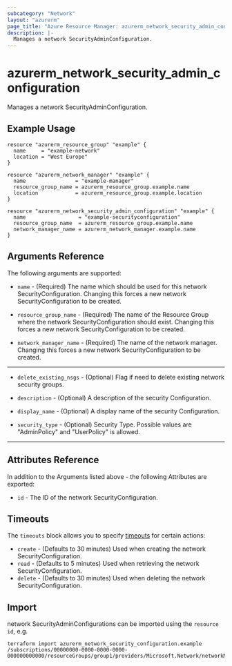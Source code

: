 ```yaml
---
subcategory: "Network"
layout: "azurerm"
page_title: "Azure Resource Manager: azurerm_network_security_admin_configuration"
description: |-
  Manages a network SecurityAdminConfiguration.
---
```


# azurerm_network_security_admin_configuration

Manages a network SecurityAdminConfiguration.

## Example Usage

```hcl
resource "azurerm_resource_group" "example" {
  name     = "example-network"
  location = "West Europe"
}

resource "azurerm_network_manager" "example" {
  name                = "example-manager"
  resource_group_name = azurerm_resource_group.example.name
  location            = azurerm_resource_group.example.location
}

resource "azurerm_network_security_admin_configuration" "example" {
  name                 = "example-securityconfiguration"
  resource_group_name  = azurerm_resource_group.example.name
  network_manager_name = azurerm_network_manager.example.name
}
```

## Arguments Reference

The following arguments are supported:

* `name` - (Required) The name which should be used for this network SecurityConfiguration. Changing this forces a new network SecurityConfiguration to be created.

* `resource_group_name` - (Required) The name of the Resource Group where the network SecurityConfiguration should exist. Changing this forces a new network SecurityConfiguration to be created.

* `network_manager_name` - (Required) The name of the network manager. Changing this forces a new network SecurityConfiguration to be created.

---

* `delete_existing_nsgs` - (Optional) Flag if need to delete existing network security groups.

* `description` - (Optional) A description of the security Configuration.

* `display_name` - (Optional) A display name of the security Configuration.

* `security_type` - (Optional) Security Type. Possible values are "AdminPolicy" and "UserPolicy" is allowed.

---

## Attributes Reference

In addition to the Arguments listed above - the following Attributes are exported:

* `id` - The ID of the network SecurityConfiguration.

## Timeouts

The `timeouts` block allows you to specify [timeouts](https://www.terraform.io/docs/configuration/resources.html#timeouts) for certain actions:

* `create` - (Defaults to 30 minutes) Used when creating the network SecurityConfiguration.
* `read` - (Defaults to 5 minutes) Used when retrieving the network SecurityConfiguration.
* `delete` - (Defaults to 30 minutes) Used when deleting the network SecurityConfiguration.

## Import

network SecurityAdminConfigurations can be imported using the `resource id`, e.g.

```shell
terraform import azurerm_network_security_configuration.example /subscriptions/00000000-0000-0000-0000-000000000000/resourceGroups/group1/providers/Microsoft.Network/networkManagers/networkManager1/securityConfigurations/configuration1
```

